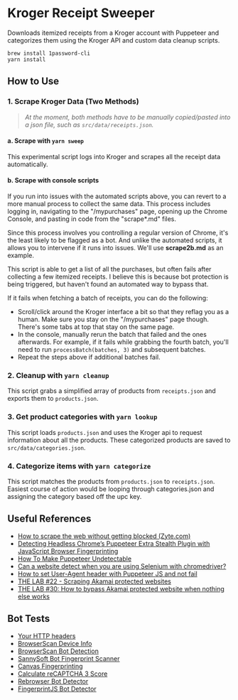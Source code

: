 # Kroger Receipt Sweeper
Downloads itemized receipts from a Kroger account with Puppeteer and categorizes them using the Kroger API and custom data cleanup scripts.

```
brew install 1password-cli
yarn install
```

## How to Use

### 1. Scrape Kroger Data (Two Methods)
> _At the moment, both methods have to be manually copied/pasted into a json file, such as `src/data/receipts.json`._

#### a. Scrape with `yarn sweep`
This experimental script logs into Kroger and scrapes all the receipt data automatically.

#### b. Scrape with console scripts
If you run into issues with the automated scripts above, you can revert to a more manual process to collect the same data. This process includes logging in, navigating to the "/mypurchases" page, opening up the Chrome Console, and pasting in code from the "scrape*.md" files.

Since this process involves you controlling a regular version of Chrome, it's the least likely to be flagged as a bot. And unlike the automated scripts, it allows you to intervene if it runs into issues. We'll use **scrape2b.md** as an example.

This script is able to get a list of all the purchases, but often fails after collecting a few itemized receipts. I believe this is because bot protection is being triggered, but haven't found an automated way to bypass that.

If it fails when fetching a batch of receipts, you can do the following:
- Scroll/click around the Kroger interface a bit so that they reflag you as a human. Make sure you stay on the "/mypurchases" page though. There's some tabs at top that stay on the same page.
- In the console, manually rerun the batch that failed and the ones afterwards. For example, if it fails while grabbing the fourth batch, you'll need to run `processBatch(batches, 3)` and subsequent batches.
- Repeat the steps above if additional batches fail.

### 2. Cleanup with `yarn cleanup`

This script grabs a simplified array of products from `receipts.json` and exports them to `products.json`.

### 3. Get product categories with `yarn lookup`
This script loads `products.json` and uses the Kroger api to request information about all the products. These categorized products are saved to `src/data/categories.json`.

### 4. Categorize items with `yarn categorize`
This script matches the products from `products.json` to `receipts.json`. Easiest course of action would be looping through categories.json and assigning the category based off the upc key.

## Useful References
- [How to scrape the web without getting blocked (Zyte.com)](https://www.zyte.com/blog/how-to-scrape-the-web-without-getting-blocked/)
- [Detecting Headless Chrome’s Puppeteer Extra Stealth Plugin with JavaScript Browser Fingerprinting](https://datadome.co/bot-management-protection/detecting-headless-chrome-puppeteer-extra-plugin-stealth/)
- [How To Make Puppeteer Undetectable](https://scrapeops.io/puppeteer-web-scraping-playbook/nodejs-puppeteer-make-puppeteer-undetectable/)
- [Can a website detect when you are using Selenium with chromedriver?](https://stackoverflow.com/questions/33225947/can-a-website-detect-when-you-are-using-selenium-with-chromedriver/41220267#41220267)
- [How to set User-Agent header with Puppeteer JS and not fail](https://filipvitas.medium.com/how-to-set-user-agent-header-with-puppeteer-js-and-not-fail-28c7a02165da)
- [THE LAB #22 - Scraping Akamai protected websites](https://substack.thewebscraping.club/p/scraping-akamai-protected-website)
- [THE LAB #30: How to bypass Akamai protected website when nothing else works](https://substack.thewebscraping.club/p/the-lab-30-how-to-bypass-akamai-protected)

## Bot Tests
- [Your HTTP headers](https://deviceandbrowserinfo.com/http_headers)
- [BrowserScan Device Info](https://www.browserscan.net)
- [BrowserScan Bot Detection](https://www.browserscan.net/bot-detection)
- [SannySoft Bot Fingerprint Scanner](https://bot.sannysoft.com/)
- [Canvas Fingerprinting](https://browserleaks.com/canvas)
- [Calculate reCAPTCHA 3 Score](https://antcpt.com/eng/information/demo-form/recaptcha-3-test-score.html)
- [Rebrowser Bot Detector](https://bot-detector.rebrowser.net/)
- [FingerprintJS Bot Detector](https://fingerprintjs.github.io/BotD/main/)
